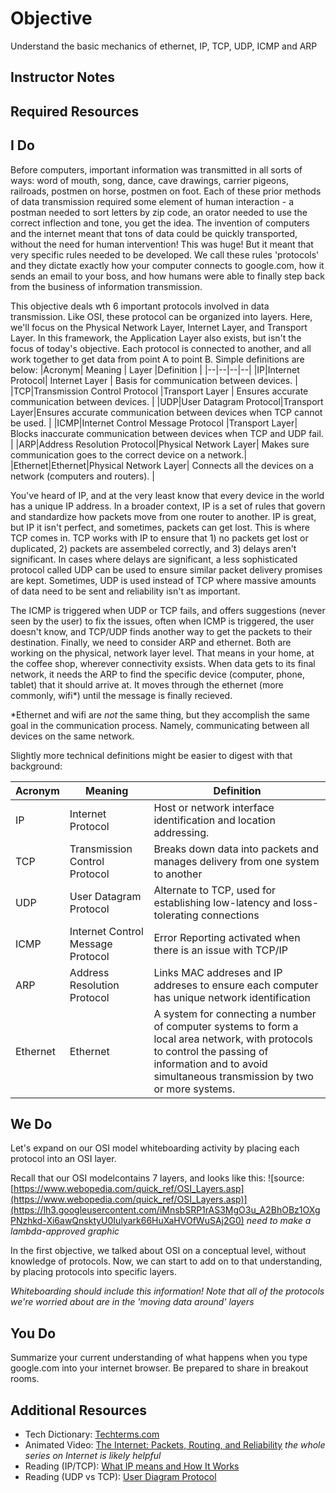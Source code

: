 # Objective
Understand the basic mechanics of ethernet, IP, TCP, UDP, ICMP and ARP
## Instructor Notes


## Required Resources



## I Do

Before computers, important information was transmitted in all sorts of ways: word of mouth, song, dance, cave drawings, carrier pigeons,  railroads, postmen on horse, postmen on foot. Each of these prior methods of data transmission required some element of human interaction - a postman needed to sort letters by zip code, an orator needed to use the correct inflection and tone, you get the idea. The invention of computers and the internet meant that tons of data could be quickly transported, without the need for human intervention! This was huge! But it meant that very specific rules needed to be developed. We call these rules 'protocols' and they dictate exactly how your computer connects to google.com, how it sends an email to your boss, and how humans were able to finally step back from the business of information transmission. 

This objective deals wth 6 important protocols involved in data transmission. Like OSI, these protocol can be organized into layers. Here, we'll focus on the Physical Network Layer, Internet Layer, and Transport Layer. In this framework, the Application Layer also exists, but isn't the focus of today's objective. Each protocol is connected to another, and all work together to get data from point A to point B. Simple definitions are below: 
|Acronym| Meaning | Layer |Definition  |
|--|--|--|--|
|IP|Internet Protocol| Internet Layer | Basis for communication between devices.  |
|TCP|Transmission Control Protocol |Transport Layer | Ensures accurate communication between devices.  |
|UDP|User Datagram Protocol|Transport Layer|Ensures accurate communication between devices when TCP cannot be used. |
|ICMP|Internet Control Message Protocol |Transport Layer| Blocks inaccurate communication between devices when TCP and UDP fail. |
|ARP|Address Resolution Protocol|Physical Network Layer| Makes sure communication goes to the correct device on a network.|
|Ethernet|Ethernet|Physical Network Layer| Connects all the devices on a network (computers and routers). |

You've heard of IP, and at the very least know that every device in the world has a unique IP address. In a broader context, IP is a set of rules that govern and standardize how packets move from one router to another. IP is great, but IP it isn't perfect, and sometimes, packets can get lost. This is where TCP comes in. TCP works with IP to ensure that 1) no packets get lost or duplicated, 2) packets are assembeled correctly, and 3) delays aren't significant. In cases where delays are significant, a less sophisticated protocol called UDP can be used to ensure similar packet delivery promises are kept. Sometimes, UDP is used instead of TCP where massive amounts of data need to be sent and reliability isn't as important. 

The ICMP is triggered when UDP or TCP fails, and offers suggestions (never seen by the user) to fix the issues, often when ICMP is triggered, the user doesn't know, and TCP/UDP finds another way to get the packets to their destination. Finally, we need to consider ARP and ethernet. Both are working on the physical, network layer level. That means in your home, at the coffee shop, wherever connectivity exsists. When data gets to its final network, it needs the ARP to find the specific device (computer, phone, tablet) that it should arrive at. It moves through the ethernet (more commonly, wifi*) until the message is finally recieved. 

*Ethernet and wifi are _not_ the same thing, but they accomplish the same goal in the communication process. Namely, communicating between all devices on the same network. 


Slightly more technical definitions might be easier to digest with that background: 

|Acronym| Meaning | Definition  |
|--|--|--|
|IP|Internet Protocol|Host or network interface identification and location addressing. |
|TCP|Transmission Control Protocol |Breaks down data into packets and manages delivery from one system to another |
|UDP|User Datagram Protocol|Alternate to TCP, used for establishing low-latency and loss-tolerating connections |
|ICMP|Internet Control Message Protocol |Error Reporting activated when there is an issue with TCP/IP|
|ARP|Address Resolution Protocol|Links MAC addreses and IP addreses to ensure each computer has unique network identification|
|Ethernet|Ethernet|A system for connecting a number of computer systems to form a local area network, with protocols to control the passing of information and to avoid simultaneous transmission by two or more systems.  |

## We Do
Let's expand on our OSI model whiteboarding activity by placing each protocol into an OSI layer. 

Recall that our OSI modelcontains 7 layers, and looks like this:
![source: [https://www.webopedia.com/quick_ref/OSI_Layers.asp](https://www.webopedia.com/quick_ref/OSI_Layers.asp)](https://lh3.googleusercontent.com/iMnsbSRP1rAS3MgO3u_A2BhOBz1OXgPNzhkd-Xi6awQnsktyU0Iulyark66HuXaHVOfWuSAj2G0) *need to make a lambda-approved graphic*
 
In the first objective, we talked about OSI on a conceptual level, without knowledge of protocols. Now, we can start to add on to that understanding, by placing protocols into specific layers. 


*Whiteboarding should include this information!
Note that all of the protocols we're worried about are in the 'moving data around' layers* 


## You Do
Summarize your current understanding of what happens when you type google.com into your internet browser. Be prepared to share in breakout rooms. 


## Additional Resources

- Tech Dictionary: [Techterms.com]((https://techterms.com/))
- Animated Video: [The Internet: Packets, Routing, and Reliability]([https://www.youtube.com/watch?v=AYdF7b3nMto](https://www.youtube.com/watch?v=AYdF7b3nMto)) *the whole series on Internet is likely helpful*
- Reading (IP/TCP): [What IP means and How It Works](https://www.lifewire.com/internet-protocol-explained-3426713)
- Reading (UDP vs TCP): [User Diagram Protocol](https://www.lifewire.com/user-datagram-protocol-817976)

<!--stackedit_data:
eyJoaXN0b3J5IjpbLTEzNTYxMTA1OTksMjYxOTk4MjJdfQ==
-->